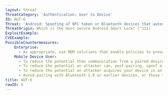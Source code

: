 ```yaml
---
layout: threat
ThreatCategory: 'Authentication: User to Device'
ID: AUT-6
Threat: 'Android: Spoofing of NFC token or Bluetooth devices that automatically unlock the mobile device, or keeps a mobile device unlocked (e.g., Android Smartlock)'
ThreatOrigin: Which is the most secure Android Smart Lock? [^131]
ExploitExample:
CVEExample:
PossibleCountermeasures:
    Enterprise:
      - As appropriate, use MDM solutions that enable policies to prevent features that would automatically unlock mobile devices or prevent mobile devices from otherwise locking based on your existing security policy, such as after a period of user inactivity.
    Mobile Device User:
      - To reduce the potential than communication from a paired device can be successfully spoofed, observe physical security measures to prevent interception of communication during the initial pairing of devices (e.g. in a secure location outside of which, interception or manipulation of NFC or Bluetooth signals is limited.
      - To reduce the potential an attacker can, post-pairing, spoof a paired device, maintain strong physical security over it when being left directly unattended (e.g., secure it in a locked container).
      - To reduce the potential an attacker acquires your device in an unlocked but unattended state or can acquire the pair of devices, avoid pairing your mobile device with a device that is typically already located in proximity to it, such as a keyboard or headset.
      - Avoid pairing with Bluetooth 2.0 or earlier devices, or those that otherwise only support Legacy Pairing, which is vulnerable to eavesdropping attacks that greatly facilitates the spoofing a trusted device.
title: AUT-6
rawID: 6
---
```

